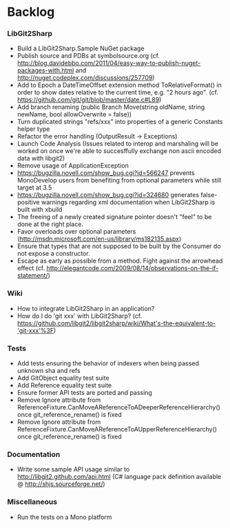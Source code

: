 # Backlog

### LibGit2Sharp

 - Build a LibGit2Sharp.Sample NuGet package
 - Publish source and PDBs at symbolsource.org (cf. http://blog.davidebbo.com/2011/04/easy-way-to-publish-nuget-packages-with.html and http://nuget.codeplex.com/discussions/257709)
 - Add to Epoch a DateTimeOffset extension method ToRelativeFormat() in order to show dates relative to the current time, e.g. "2 hours ago". (cf. https://github.com/git/git/blob/master/date.c#L89)
 - Add branch renaming (public Branch Move(string oldName, string newName, bool allowOverwrite = false))
 - Turn duplicated strings "refs/xxx" into properties of a generic Constants helper type
 - Refactor the error handling (OutputResult -> Exceptions)
 - Launch Code Analysis (Issues related to interop and marshaling will be worked on once we're able to succesffully exchange non ascii encoded data with libgit2)
 - Remove usage of ApplicationException
 - https://bugzilla.novell.com/show_bug.cgi?id=566247 prevents MonoDevelop users from benefiting from optional parameters while still target at 3.5
 - https://bugzilla.novell.com/show_bug.cgi?id=324680 generates false-positive warnings regarding xml documentation when LibGit2Sharp is built with xbuild
 - The freeing of a newly created signature pointer doesn't "feel" to be done at the right place.
 - Favor overloads over optional parameters (http://msdn.microsoft.com/en-us/library/ms182135.aspx)
 - Ensure that types that are not supposed to be built by the Consumer do not expose a constructor.
 - Escape as early as possible from a method. Fight against the arrowhead effect (cf. http://elegantcode.com/2009/08/14/observations-on-the-if-statement/)

### Wiki

 - How to integrate LibGit2Sharp in an application?
 - How do I do 'git xxx' with LibGit2Sharp? (cf. https://github.com/libgit2/libgit2sharp/wiki/What's-the-equivalent-to-'git-xxx'%3F)

### Tests

 - Add tests ensuring the behavior of indexers when being passed unknown sha and refs
 - Add GitObject equality test suite
 - Add Reference equality test suite
 - Ensure former API tests are ported and passing
 - Remove Ignore attribute from ReferenceFixture.CanMoveAReferenceToADeeperReferenceHierarchy() once git_reference_rename() is fixed
 - Remove Ignore attribute from ReferenceFixture.CanMoveAReferenceToAUpperReferenceHierarchy() once git_reference_rename() is fixed

### Documentation

 - Write some sample API usage similar to http://libgit2.github.com/api.html (C# language pack definition available @ http://shjs.sourceforge.net/)
 
### Miscellaneous

 - Run the tests on a Mono platform
 
